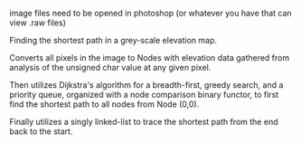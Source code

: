 
image files need to be opened in photoshop (or whatever you have that can view .raw files)

Finding the shortest path in a grey-scale elevation map. 

Converts all pixels in the image to Nodes with elevation data gathered from analysis of the unsigned char value at any given pixel. 

Then utilizes Dijkstra's algorithm for a breadth-first, greedy search, and a priority queue, organized with a node comparison binary functor, to first find the shortest path to all nodes from Node (0,0). 

Finally utilizes a singly linked-list to trace the shortest path from the end back to the start.
